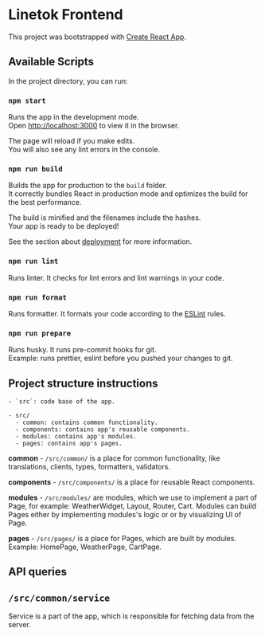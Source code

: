 # Linetok Frontend

This project was bootstrapped with [Create React App](https://github.com/facebook/create-react-app).

## Available Scripts

In the project directory, you can run:

### `npm start`

Runs the app in the development mode.\
Open [http://localhost:3000](http://localhost:3000) to view it in the browser.

The page will reload if you make edits.\
You will also see any lint errors in the console.

### `npm run build`

Builds the app for production to the `build` folder.\
It correctly bundles React in production mode and optimizes the build for the best performance.

The build is minified and the filenames include the hashes.\
Your app is ready to be deployed!

See the section about [deployment](https://facebook.github.io/create-react-app/docs/deployment) for more information.

### `npm run lint`

Runs linter. It checks for lint errors and lint warnings in your code.

### `npm run format`

Runs formatter. It formats your code according to the [ESLint](https://eslint.org/) rules.

### `npm run prepare`

Runs husky. It runs pre-commit hooks for git.\
Example: runs prettier, eslint before you pushed your changes to git.

## Project structure instructions

    - `src`: code base of the app.

    - src/
      - common: contains common functionality.
      - components: contains app's reusable components.
      - modules: contains app's modules.
      - pages: contains app's pages.

**common** - `/src/common/` is a place for common functionality, like translations, clients, types, formatters, validators.

**components** - `/src/components/` is a place for reusable React components.

**modules** - `/src/modules/` are modules, which we use to implement a part of Page, for example: WeatherWidget, Layout, Router, Cart. Modules can build Pages either by implementing modules's logic or or by visualizing UI of Page.

**pages** - `/src/pages/` is a place for Pages, which are built by modules. Example: HomePage, WeatherPage, CartPage.

## API queries

## `/src/common/service`

Service is a part of the app, which is responsible for fetching data from the server.
